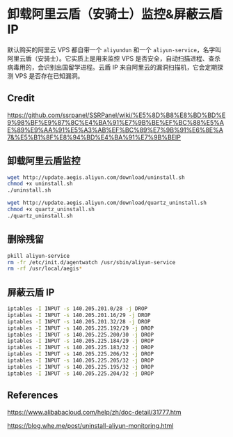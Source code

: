 # 卸载阿里云盾（安骑士）监控&屏蔽云盾IP

默认购买的阿里云 VPS 都自带一个 `aliyundun` 和一个 `aliyun-service`，名字叫阿里云盾（安骑士）。它实质上是用来监控 VPS 是否安全，自动扫描进程、查杀病毒用的，会识别出国留学进程。云盾 IP 来自阿里云的漏洞扫描机，它会定期探测 VPS 是否存在已知漏洞。

## Credit

https://github.com/ssrpanel/SSRPanel/wiki/%E5%8D%B8%E8%BD%BD%E9%98%BF%E9%87%8C%E4%BA%91%E7%9B%BE%EF%BC%88%E5%AE%89%E9%AA%91%E5%A3%AB%EF%BC%89%E7%9B%91%E6%8E%A7&%E5%B1%8F%E8%94%BD%E4%BA%91%E7%9B%BEIP

## 卸载阿里云盾监控

```bash
wget http://update.aegis.aliyun.com/download/uninstall.sh
chmod +x uninstall.sh
./uninstall.sh
```

```bash
wget http://update.aegis.aliyun.com/download/quartz_uninstall.sh
chmod +x quartz_uninstall.sh
./quartz_uninstall.sh
```

## 删除残留

```bash
pkill aliyun-service
rm -fr /etc/init.d/agentwatch /usr/sbin/aliyun-service
rm -rf /usr/local/aegis*
```

## 屏蔽云盾 IP

```bash
iptables -I INPUT -s 140.205.201.0/28 -j DROP
iptables -I INPUT -s 140.205.201.16/29 -j DROP
iptables -I INPUT -s 140.205.201.32/28 -j DROP
iptables -I INPUT -s 140.205.225.192/29 -j DROP
iptables -I INPUT -s 140.205.225.200/30 -j DROP
iptables -I INPUT -s 140.205.225.184/29 -j DROP
iptables -I INPUT -s 140.205.225.183/32 -j DROP
iptables -I INPUT -s 140.205.225.206/32 -j DROP
iptables -I INPUT -s 140.205.225.205/32 -j DROP
iptables -I INPUT -s 140.205.225.195/32 -j DROP
iptables -I INPUT -s 140.205.225.204/32 -j DROP
```

## References

https://www.alibabacloud.com/help/zh/doc-detail/31777.htm

https://blog.whe.me/post/uninstall-aliyun-monitoring.html